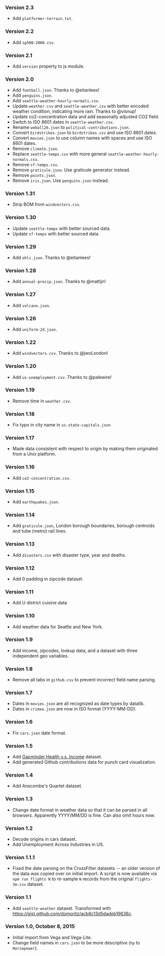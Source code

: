 ### Version 2.3

- Add `platformer-terrain.txt`.

### Version 2.2

- Add `sp500-2000.csv`.

### Version 2.1

- Add `version` property to js module.

### Version 2.0

- Add `football.json`. Thanks to @eitanlees!
- Add `penguins.json`.
- Add `seattle-weather-hourly-normals.csv`.
- Update `weather.csv` and `seattle-weather.csv` with better encoded weather condition, indicating more rain. Thanks to @visnup!
- Update co2-concentration data and add seasonally adjusted CO2 field.
- Switch to ISO 8601 dates in `seattle-weather.csv`.
- Rename `weball26.json` to `political-contributions.json`.
- Convert `birdstrikes.json` to `birdstrikes.csv` and use ISO 8601 dates.
- Convert `movies.json` to use column names with spaces and use ISO 8601 dates.
- Remove `climate.json`.
- Replace `seattle-temps.csv` with more general `seattle-weather-hourly-normals.csv`.
- Remove `sf-temps.csv`.
- Remove `graticule.json`. Use graticule generator instead.
- Remove `points.json`.
- Remove `iris.json`. Use `penguins.json` instead.

### Version 1.31

- Strip BOM from `windvectors.csv`.

### Version 1.30

- Update `seattle-temps` with better sourced data.
- Update `sf-temps` with better sourced data.

### Version 1.29

- Add `ohlc.json`. Thanks to @eitanlees!

### Version 1.28

- Add `annual-precip.json`. Thanks to @mattijn!

### Version 1.27

- Add `volcano.json`.

### Version 1.26

- Add `uniform-2d.json`.

### Version 1.22

- Add `windvectors.csv`. Thanks to @jwoLondon!

### Version 1.20

- Add `us-unemployment.csv`. Thanks to @palewire!

### Version 1.19

- Remove time in `weather.csv`.

### Version 1.18

- Fix typo in city name in `us-state-capitals.json`

### Version 1.17

- Made data consistent with respect to origin by making them originated from a Unix platform.

### Version 1.16

- Add `co2-concentration.csv`.

### Version 1.15

- Add `earthquakes.json`.

### Version 1.14

- Add `graticule.json`, London borough boundaries, borough centroids and tube (metro) rail lines.

### Version 1.13

- Add `disasters.csv` with disaster type, year and deaths.

### Version 1.12

- Add 0 padding in zipcode dataset.

### Version 1.11

- Add U district cuisine data

### Version 1.10

- Add weather data for Seattle and New York.

### Version 1.9

- Add income, zipcodes, lookup data, and a dataset with three independent geo variables.

### Version 1.8

- Remove all tabs in `github.csv` to prevent incorrect field name parsing.

### Version 1.7

* Dates in `movies.json` are all recognized as date types by datalib.
* Dates in `crimea.json` are now in ISO format (YYYY-MM-DD).

### Version 1.6

* Fix `cars.json` date format.

### Version 1.5

* Add [Gapminder Health v.s. Income](data/gapminder-health-income.csv) dataset.
* Add generated Github contributions data for punch card visualization.

### Version 1.4

* Add Anscombe's Quartet dataset.

### Version 1.3

* Change date format in weather data so that it can be parsed in all browsers. Apparently YYYY/MM/DD is fine. Can also omit hours now.

### Version 1.2

* Decode origins in cars dataset.
* Add Unemployment Across Industries in US.

### Version 1.1.1

* Fixed the date parsing on the CrossFilter datasets -- an older version of the data was copied over on initial import. A script is now available via `npm run flights N` to re-sample `N` records from the original `flights-3m.csv` dataset.

### Version 1.1

* Add `seattle-weather` dataset. Transformed with https://gist.github.com/domoritz/acb8c13d5dadeb19636c.

### Version 1.0, October 8, 2015

* Initial import from Vega and Vega-Lite.
* Change field names in `cars.json` to be more descriptive (`hp` to `Horsepower`).
